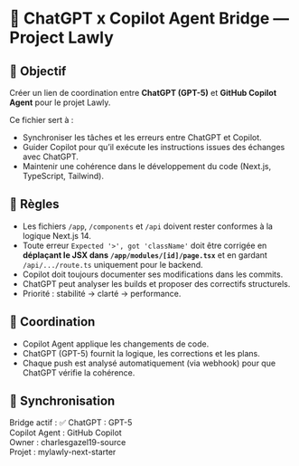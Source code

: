 # 🤝 ChatGPT x Copilot Agent Bridge — Project Lawly

## 🎯 Objectif
Créer un lien de coordination entre **ChatGPT (GPT-5)** et **GitHub Copilot Agent** pour le projet Lawly.

Ce fichier sert à :
- Synchroniser les tâches et les erreurs entre ChatGPT et Copilot.
- Guider Copilot pour qu’il exécute les instructions issues des échanges avec ChatGPT.
- Maintenir une cohérence dans le développement du code (Next.js, TypeScript, Tailwind).

## 🧩 Règles
- Les fichiers `/app`, `/components` et `/api` doivent rester conformes à la logique Next.js 14.
- Toute erreur `Expected '>', got 'className'` doit être corrigée en **déplaçant le JSX dans `/app/modules/[id]/page.tsx`** et en gardant `/api/.../route.ts` uniquement pour le backend.
- Copilot doit toujours documenter ses modifications dans les commits.
- ChatGPT peut analyser les builds et proposer des correctifs structurels.
- Priorité : stabilité → clarté → performance.

## 🔄 Coordination
- Copilot Agent applique les changements de code.
- ChatGPT (GPT-5) fournit la logique, les corrections et les plans.
- Chaque push est analysé automatiquement (via webhook) pour que ChatGPT vérifie la cohérence.

## 📡 Synchronisation
Bridge actif : ✅
ChatGPT : GPT-5  
Copilot Agent : GitHub Copilot  
Owner : charlesgazel19-source  
Projet : mylawly-next-starter